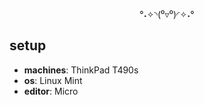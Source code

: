 <div align=center>
  
°˖✧◝(⁰▿⁰)◜✧˖°
  
</div>

## setup
- **machines**: ThinkPad T490s
- **os**: Linux Mint
- **editor**: Micro
